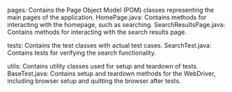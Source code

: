 pages: Contains the Page Object Model (POM) classes representing the main pages of the application.
HomePage.java: Contains methods for interacting with the homepage, such as searching.
SearchResultsPage.java: Contains methods for interacting with the search results page.

tests: Contains the test classes with actual test cases.
SearchTest.java: Contains tests for verifying the search functionality.

utils: Contains utility classes used for setup and teardown of tests.
BaseTest.java: Contains setup and teardown methods for the WebDriver, including browser setup and quitting the browser after tests.






